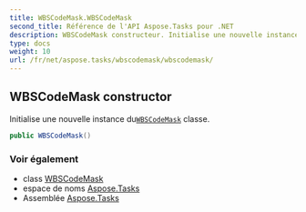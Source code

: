 ```yaml
---
title: WBSCodeMask.WBSCodeMask
second_title: Référence de l'API Aspose.Tasks pour .NET
description: WBSCodeMask constructeur. Initialise une nouvelle instance duWBSCodeMask classe.
type: docs
weight: 10
url: /fr/net/aspose.tasks/wbscodemask/wbscodemask/
---
```

## WBSCodeMask constructor

Initialise une nouvelle instance du[`WBSCodeMask`](../) classe.

```csharp
public WBSCodeMask()
```

### Voir également

* class [WBSCodeMask](../)
* espace de noms [Aspose.Tasks](../../wbscodemask/)
* Assemblée [Aspose.Tasks](../../../)


